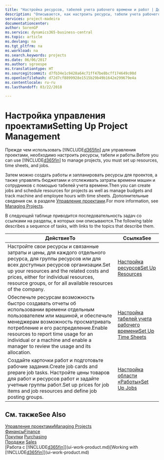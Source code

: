 ```yaml
---
title: "Настройка ресурсов, табелей учета рабочего времени и работ | Документы Майкрософт"
description: "Описывается, как настроить ресурсы, табели учета рабочего времени и работы для управления проектами."
services: project-madeira
documentationcenter: 
author: SorenGP
ms.service: dynamics365-business-central
ms.topic: article
ms.devlang: na
ms.tgt_pltfrm: na
ms.workload: na
ms.search.keywords: projects
ms.date: 06/06/2017
ms.author: sgroespe
ms.translationtype: HT
ms.sourcegitcommit: d7fb34e1c9428a64c71ff47be8bcff174649c00d
ms.openlocfilehash: d72d7cf8899928e1515b29b49b1642e299679e4a
ms.contentlocale: ru-ru
ms.lasthandoff: 03/22/2018

---
```

# <a name="setting-up-project-management"></a><span data-ttu-id="950ae-103">Настройка управления проектами</span><span class="sxs-lookup"><span data-stu-id="950ae-103">Setting Up Project Management</span></span>
<span data-ttu-id="950ae-104">Прежде чем использовать [!INCLUDE[d365fin](includes/d365fin_md.md)] для управления проектами, необходимо настроить ресурсы, табели и работы.</span><span class="sxs-lookup"><span data-stu-id="950ae-104">Before you can use [!INCLUDE[d365fin](includes/d365fin_md.md)] to manage projects, you must set up resources, time sheets, and jobs.</span></span>

<span data-ttu-id="950ae-105">Затем можно создать работы и запланировать ресурсы для проектов, а также управлять бюджетами и отслеживать затраты времени машин и сотрудников с помощью табелей учета времени.</span><span class="sxs-lookup"><span data-stu-id="950ae-105">Then you can create jobs and schedule resources for projects as well as manage budgets and track machine and employee hours with time sheets.</span></span> <span data-ttu-id="950ae-106">Дополнительные сведения см. в разделе [Управление проектами](projects-manage-projects.md).</span><span class="sxs-lookup"><span data-stu-id="950ae-106">For more information, see [Managing Projects](projects-manage-projects.md).</span></span>  

<span data-ttu-id="950ae-107">В следующей таблице приводится последовательность задач со ссылками на разделы, в которых они описываются.</span><span class="sxs-lookup"><span data-stu-id="950ae-107">The following table describes a sequence of tasks, with links to the topics that describe them.</span></span>

| <span data-ttu-id="950ae-108">Действие</span><span class="sxs-lookup"><span data-stu-id="950ae-108">To</span></span> | <span data-ttu-id="950ae-109">Ссылка</span><span class="sxs-lookup"><span data-stu-id="950ae-109">See</span></span> |
| --- | --- |
| <span data-ttu-id="950ae-110">Настройте свои ресурсы и связанные затраты и цены, для каждого отдельного ресурса, для группы ресурсов или для всех доступных ресурсов организации.</span><span class="sxs-lookup"><span data-stu-id="950ae-110">Set up your resources and the related costs and prices, either for individual resources, resource groups, or for all available resources of the company.</span></span> |[<span data-ttu-id="950ae-111">Настройка ресурсов</span><span class="sxs-lookup"><span data-stu-id="950ae-111">Set Up Resources</span></span>](projects-how-setup-resources.md) |
| <span data-ttu-id="950ae-112">Обеспечьте ресурсам возможность быстро создавать отчеты об использовании времени отдельным пользователем или машиной, и обеспечьте менеджерам возможность просматривать потребление и его распределение.</span><span class="sxs-lookup"><span data-stu-id="950ae-112">Enable resources to report time usage for an individual or a machine and enable a manager to review the usage and its allocation.</span></span> |[<span data-ttu-id="950ae-113">Настройка табелей учета рабочего времени</span><span class="sxs-lookup"><span data-stu-id="950ae-113">Set Up Time Sheets</span></span>](projects-how-setup-time-sheets.md) |
| <span data-ttu-id="950ae-114">Создайте карточки работ и подготовьте рабочие задания.</span><span class="sxs-lookup"><span data-stu-id="950ae-114">Create job cards and prepare job tasks.</span></span> <span data-ttu-id="950ae-115">Настройте цены товаров для работ и ресурсов работ и задайте учетные группы работ.</span><span class="sxs-lookup"><span data-stu-id="950ae-115">Set up prices for job items and job resources and define job posting groups.</span></span> |[<span data-ttu-id="950ae-116">Настройка области «Работы»</span><span class="sxs-lookup"><span data-stu-id="950ae-116">Set Up Jobs</span></span>](projects-how-setup-jobs.md) |

## <a name="see-also"></a><span data-ttu-id="950ae-117">См. также</span><span class="sxs-lookup"><span data-stu-id="950ae-117">See Also</span></span>
[<span data-ttu-id="950ae-118">Управление проектами</span><span class="sxs-lookup"><span data-stu-id="950ae-118">Managing Projects</span></span>](projects-manage-projects.md)  
[<span data-ttu-id="950ae-119">Финансы</span><span class="sxs-lookup"><span data-stu-id="950ae-119">Finance</span></span>](finance.md)  
<span data-ttu-id="950ae-120">[Покупки](purchasing-manage-purchasing.md)       </span><span class="sxs-lookup"><span data-stu-id="950ae-120">[Purchasing](purchasing-manage-purchasing.md)       </span></span>  
<span data-ttu-id="950ae-121">[Продажи](sales-manage-sales.md)   </span><span class="sxs-lookup"><span data-stu-id="950ae-121">[Sales](sales-manage-sales.md)   </span></span>  
<span data-ttu-id="950ae-122">[Работа с [!INCLUDE[d365fin](includes/d365fin_md.md)]](ui-work-product.md)</span><span class="sxs-lookup"><span data-stu-id="950ae-122">[Working with [!INCLUDE[d365fin](includes/d365fin_md.md)]](ui-work-product.md)</span></span>  

